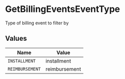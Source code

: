 # GetBillingEventsEventType

Type of billing event to filter by


## Values

| Name            | Value           |
| --------------- | --------------- |
| `INSTALLMENT`   | installment     |
| `REIMBURSEMENT` | reimbursement   |